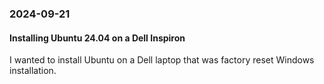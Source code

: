 ### 2024-09-21

#### Installing Ubuntu 24.04 on a Dell Inspiron
 I wanted to install Ubuntu on a Dell laptop that was factory reset Windows installation. 

